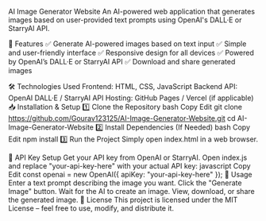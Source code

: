 AI Image Generator Website
An AI-powered web application that generates images based on user-provided text prompts using OpenAI's DALL·E or StarryAI API.

🚀 Features
✅ Generate AI-powered images based on text input
✅ Simple and user-friendly interface
✅ Responsive design for all devices
✅ Powered by OpenAI’s DALL·E or StarryAI API
✅ Download and share generated images

🛠️ Technologies Used
Frontend: HTML, CSS, JavaScript
Backend API: OpenAI DALL·E / StarryAI API
Hosting: GitHub Pages / Vercel (if applicable)
📥 Installation & Setup
1️⃣ Clone the Repository
bash
Copy
Edit
git clone https://github.com/Gourav123125/AI-Image-Generator-Website.git
cd AI-Image-Generator-Website
2️⃣ Install Dependencies (If Needed)
bash
Copy
Edit
npm install
3️⃣ Run the Project
Simply open index.html in a web browser.

🔑 API Key Setup
Get your API key from OpenAI or StarryAI.
Open index.js and replace "your-api-key-here" with your actual API key:
javascript
Copy
Edit
const openai = new OpenAI({ apiKey: "your-api-key-here" });
📸 Usage
Enter a text prompt describing the image you want.
Click the "Generate Image" button.
Wait for the AI to create an image.
View, download, or share the generated image.
📄 License
This project is licensed under the MIT License – feel free to use, modify, and distribute it.
